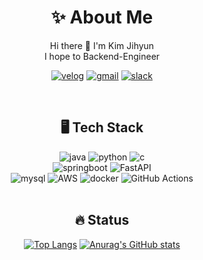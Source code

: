 <div align=center>

# ✨ About Me

Hi there 👋 I'm Kim Jihyun<br>
I hope to Backend-Engineer
  
  [![velog](https://img.shields.io/badge/Velog-20C997?style=flat-round&logo=Velog&logoColor=white)](https://velog.io/@zo_meong)
  [![gmail](https://img.shields.io/badge/Gmail-D14836?style=flat-round&logo=gmail&logoColor=white)](mailto:legojhk@gmail.com)
  [![slack](https://img.shields.io/badge/Slack-4A154B?style=flat-round&logo=slack&logoColor=white)](slack://user?team=)

  <br>
  
  ## 🖥️ Tech Stack

  ![java](https://img.shields.io/badge/Java-ED8B00?style=flat-round&logo=openjdk&logoColor=white)
  ![python](https://img.shields.io/badge/python-3776AB?style=flat-round&logo=Python&logoColor=white)
  ![c](https://img.shields.io/badge/C%2B%2B-00599C?style=flat-round&logo=c%2B%2B&logoColor=white)
  <br>
  ![springboot](https://img.shields.io/badge/Spring%20Boot-6DB33F?style=flat-round&logo=Spring%20Boot&logoColor=white)
  ![FastAPI](https://img.shields.io/badge/FastAPI-009688?style=flat-round&logo=FastAPI&logoColor=white)
  <br>
  ![mysql](https://img.shields.io/badge/MySQL-005C84?style=flat-round&logo=mysql&logoColor=white)
  ![AWS](https://img.shields.io/badge/AWS-232F3E.svg?style=flat-round&logo=amazonwebservices&logoColor=white)
  ![docker](https://img.shields.io/badge/Docker-2496ED?style=flat-round&logo=docker&logoColor=white)
  ![GitHub Actions](https://img.shields.io/badge/GitHub%20Actions-2088FF?style=flat-round&logo=githubactions&logoColor=white)
  <br><br>

  ## 🔥 Status
  [![Top Langs](https://github-readme-stats.vercel.app/api/top-langs/?username=zomeong&layout=compact)](https://github.com/anuraghazra/github-readme-stats)
  [![Anurag's GitHub stats](https://github-readme-stats-one-bice.vercel.app/api?username=zomeong&show_icons=true&include_all_commits=true&count_private=true&role=OWNER,ORGANIZATION_MEMBER,COLLABORATOR)](https://github.com/zomeong/github-readme-stats)

<!-- <a href="https://github.com/zomeong/github-readme-stats">
    <img src="https://github-readme-stats-one-bice.vercel.app/api?username=zomeong&show_icons=true&include_all_commits=true&count_private=true&role=OWNER,ORGANIZATION_MEMBER,COLLABORATOR" />
</a> -->

</div>
